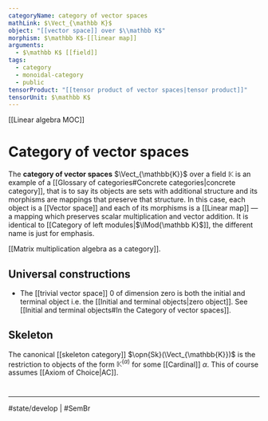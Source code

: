 ```yaml
---
categoryName: category of vector spaces
mathLink: $\Vect_{\mathbb K}$
object: "[[vector space]] over $\\mathbb K$"
morphism: $\mathbb K$-[[linear map]]
arguments:
  - $\mathbb K$ [[field]]
tags:
  - category
  - monoidal-category
  - public
tensorProduct: "[[tensor product of vector spaces|tensor product]]"
tensorUnit: $\mathbb K$
---
```


[[Linear algebra MOC]]
# Category of vector spaces
The **category of vector spaces** $\Vect_{\mathbb{K}}$ over a field $\mathbb{K}$ is an example of a [[Glossary of categories#Concrete categories|concrete category]],
that is to say its objects are sets with additional structure
and its morphisms are mappings that preserve that structure.
In this case, each object is a [[Vector space]]
and each of its morphisms is a [[Linear map]] 
— a mapping which preserves scalar multiplication and vector addition.
It is identical to [[Category of left modules|$\lMod{\mathbb K}$]], the different name is just for emphasis.

[[Matrix multiplication algebra as a category]].

## Universal constructions
- The [[trivial vector space]] $0$ of dimension zero is both the initial and terminal object
  i.e. the [[Initial and terminal objects|zero object]].
  See [[Initial and terminal objects#In the Category of vector spaces]].

## Skeleton

The canonical [[skeleton category]] $\opn{Sk}(\Vect_{\mathbb{K}})$ is the restriction to objects of the form $\mathbb{K}^{(\alpha)}$ for some [[Cardinal]] $\alpha$.
This of course assumes [[Axiom of Choice|AC]].

#
---
#state/develop | #SemBr
